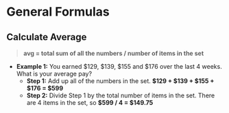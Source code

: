 # General Formulas

## Calculate Average

> **avg = total sum of all the numbers / number of items in the set**

* **Example 1:** You earned $129, $139, $155 and $176 over the last 4 weeks. What is your average pay?
  * **Step 1:** Add up all of the numbers in the set. **$129 + $139 + $155 + $176 = $599**
  * **Step 2:** Divide Step 1 by the total number of items in the set. There are 4 items in the set, so **$599 / 4 = $149.75**




